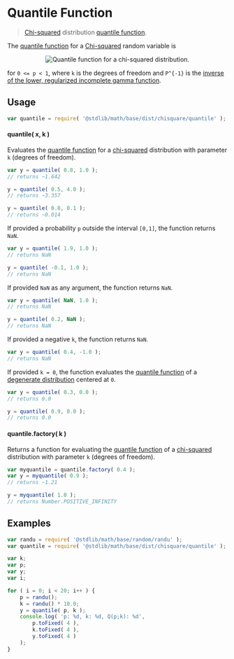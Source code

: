 Quantile Function
===

> [Chi-squared][chisquare] distribution [quantile function][quantile-function].

<section class="intro">

The [quantile function][quantile-function] for a [Chi-squared][chisquare] random variable is

<!-- <equation class="equation" label="eq:" align="center" raw="2 * P^{-1}( p, k/2 )" alt="Quantile function for a chi-squared distribution."> -->

<div class="equation" align="center" data-raw-text="2 * P^{-1}( p, k/2 )" data-equation="eq:quantile_function">
	<img src="" alt="Quantile function for a chi-squared distribution.">
	<br>
</div>

<!-- </equation> -->

for `0 <= p < 1`, where `k` is the degrees of freedom and `P^{-1}` is the [inverse of the lower, regularized incomplete gamma function](https://github.com/compute-io/gammaincinv).

<!-- </intro> -->

<section class="usage">

## Usage
``` javascript
var quantile = require( '@stdlib/math/base/dist/chisquare/quantile' );
```

#### quantile( x, k )

Evaluates the [quantile function][quantile-function] for a [chi-squared][chisquare] distribution with parameter `k` (degrees of freedom).

``` javascript
var y = quantile( 0.8, 1.0 );
// returns ~1.642

y = quantile( 0.5, 4.0 );
// returns ~3.357

y = quantile( 0.8, 0.1 );
// returns ~0.014
```

If provided a probability `p` outside the interval `[0,1]`, the function returns `NaN`.

``` javascript
var y = quantile( 1.9, 1.0 );
// returns NaN

y = quantile( -0.1, 1.0 );
// returns NaN
```

If provided `NaN` as any argument, the function returns `NaN`.

``` javascript
var y = quantile( NaN, 1.0 );
// returns NaN

y = quantile( 0.2, NaN );
// returns NaN
```

If provided a negative `k`, the function returns `NaN`.

``` javascript
var y = quantile( 0.4, -1.0 );
// returns NaN
```

If provided `k = 0`, the function evaluates the [quantile function][quantile-function] of a [degenerate distribution][degenerate-distribution] centered at `0`.

``` javascript
var y = quantile( 0.3, 0.0 );
// returns 0.0

y = quantile( 0.9, 0.0 );
// returns 0.0
```

#### quantile.factory( k )

Returns a function for evaluating the [quantile function][quantile-function] of a [chi-squared][chisquare] distribution with parameter `k` (degrees of freedom).

``` javascript
var myquantile = quantile.factory( 0.4 );
var y = myquantile( 0.9 );
// returns ~1.21

y = myquantile( 1.0 );
// returns Number.POSITIVE_INFINITY
```

<!-- </usage> -->

<section class="examples">

## Examples

``` javascript
var randu = require( '@stdlib/math/base/random/randu' );
var quantile = require( '@stdlib/math/base/dist/chisquare/quantile' );

var k;
var p;
var y;
var i;

for ( i = 0; i < 20; i++ ) {
	p = randu();
	k = randu() * 10.0;
	y = quantile( p, k );
	console.log( 'p: %d, k: %d, Q(p;k): %d',
		p.toFixed( 4 ),
		k.toFixed( 4 ),
		y.toFixed( 4 )
	);
}
```

<!-- </examples> -->


<section class="links">

[degenerate-distribution]: https://en.wikipedia.org/wiki/Degenerate_distribution
[chisquare]: https://en.wikipedia.org/wiki/Chi-squared_distribution
[quantile-function]: https://en.wikipedia.org/wiki/Quantile_function

<!-- </links> -->
